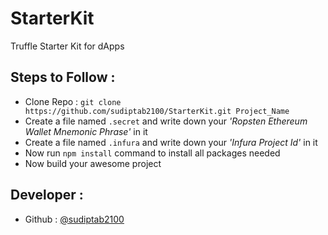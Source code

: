 # StarterKit
Truffle Starter Kit for dApps

## Steps to Follow :
- Clone Repo : `git clone https://github.com/sudiptab2100/StarterKit.git Project_Name`
- Create a file named `.secret` and write down your *'Ropsten Ethereum Wallet Mnemonic Phrase'* in it
- Create a file named `.infura` and write down your *'Infura Project Id'* in it
- Now run `npm install` command to install all packages needed
- Now build your awesome project

## Developer :
- Github : [@sudiptab2100](https://github.com/sudiptab2100/)
